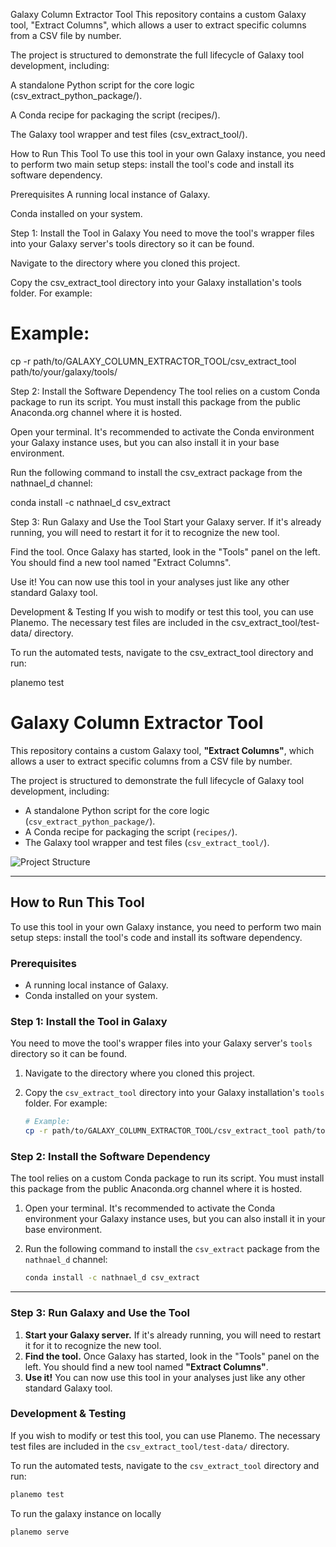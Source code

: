 Galaxy Column Extractor Tool
This repository contains a custom Galaxy tool, "Extract Columns", which allows a user to extract specific columns from a CSV file by number.

The project is structured to demonstrate the full lifecycle of Galaxy tool development, including:

A standalone Python script for the core logic (csv_extract_python_package/).

A Conda recipe for packaging the script (recipes/).

The Galaxy tool wrapper and test files (csv_extract_tool/).

How to Run This Tool
To use this tool in your own Galaxy instance, you need to perform two main setup steps: install the tool's code and install its software dependency.

Prerequisites
A running local instance of Galaxy.

Conda installed on your system.

Step 1: Install the Tool in Galaxy
You need to move the tool's wrapper files into your Galaxy server's tools directory so it can be found.

Navigate to the directory where you cloned this project.

Copy the csv_extract_tool directory into your Galaxy installation's tools folder. For example:

# Example:
cp -r path/to/GALAXY_COLUMN_EXTRACTOR_TOOL/csv_extract_tool path/to/your/galaxy/tools/

Step 2: Install the Software Dependency
The tool relies on a custom Conda package to run its script. You must install this package from the public Anaconda.org channel where it is hosted.

Open your terminal. It's recommended to activate the Conda environment your Galaxy instance uses, but you can also install it in your base environment.

Run the following command to install the csv_extract package from the nathnael_d channel:

conda install -c nathnael_d csv_extract

Step 3: Run Galaxy and Use the Tool
Start your Galaxy server. If it's already running, you will need to restart it for it to recognize the new tool.

Find the tool. Once Galaxy has started, look in the "Tools" panel on the left. You should find a new tool named "Extract Columns".

Use it! You can now use this tool in your analyses just like any other standard Galaxy tool.

Development & Testing
If you wish to modify or test this tool, you can use Planemo. The necessary test files are included in the csv_extract_tool/test-data/ directory.

To run the automated tests, navigate to the csv_extract_tool directory and run:

planemo test
# Galaxy Column Extractor Tool

This repository contains a custom Galaxy tool, **"Extract Columns"**, which allows a user to extract specific columns from a CSV file by number.

The project is structured to demonstrate the full lifecycle of Galaxy tool development, including:
* A standalone Python script for the core logic (`csv_extract_python_package/`).
* A Conda recipe for packaging the script (`recipes/`).
* The Galaxy tool wrapper and test files (`csv_extract_tool/`).

![Project Structure](https://i.imgur.com/3GAgL9g.png)

---

## How to Run This Tool

To use this tool in your own Galaxy instance, you need to perform two main setup steps: install the tool's code and install its software dependency.

### Prerequisites

* A running local instance of Galaxy.
* Conda installed on your system.

### Step 1: Install the Tool in Galaxy

You need to move the tool's wrapper files into your Galaxy server's `tools` directory so it can be found.

1.  Navigate to the directory where you cloned this project.
2.  Copy the `csv_extract_tool` directory into your Galaxy installation's `tools` folder. For example:

    ```bash
    # Example:
    cp -r path/to/GALAXY_COLUMN_EXTRACTOR_TOOL/csv_extract_tool path/to/your/galaxy/tools/
    ```

### Step 2: Install the Software Dependency

The tool relies on a custom Conda package to run its script. You must install this package from the public Anaconda.org channel where it is hosted.

1.  Open your terminal. It's recommended to activate the Conda environment your Galaxy instance uses, but you can also install it in your base environment.
2.  Run the following command to install the `csv_extract` package from the `nathnael_d` channel:

    ```bash
    conda install -c nathnael_d csv_extract
    ```

---

### Step 3: Run Galaxy and Use the Tool

1.  **Start your Galaxy server.** If it's already running, you will need to restart it for it to recognize the new tool.
2.  **Find the tool.** Once Galaxy has started, look in the "Tools" panel on the left. You should find a new tool named **"Extract Columns"**.
3.  **Use it!** You can now use this tool in your analyses just like any other standard Galaxy tool.

### Development & Testing

If you wish to modify or test this tool, you can use Planemo. The necessary test files are included in the `csv_extract_tool/test-data/` directory.


To run the automated tests, navigate to the `csv_extract_tool` directory and run:

```bash
planemo test
```


To run the galaxy instance on locally

```bash
planemo serve
```